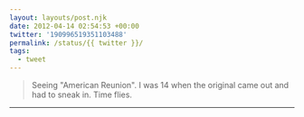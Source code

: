 ```yaml
---
layout: layouts/post.njk
date: 2012-04-14 02:54:53 +00:00
twitter: '190996519351103488'
permalink: /status/{{ twitter }}/
tags: 
  - tweet
---
```


> Seeing "American Reunion". I was 14 when the original came out and had to sneak in. Time flies.

---

